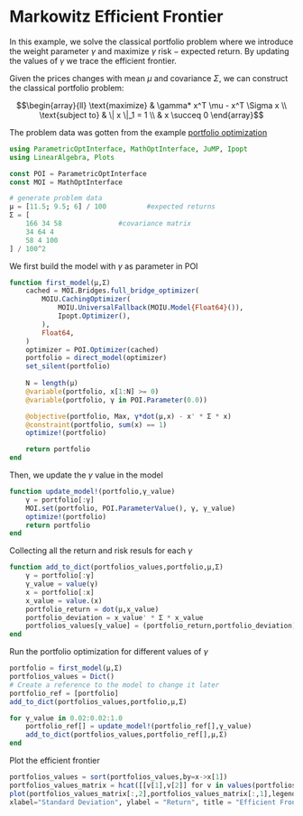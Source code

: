 # Markowitz Efficient Frontier

In this example, we solve the classical portfolio problem where we introduce the
weight parameter $\gamma$ and maximize $\gamma \text{ risk} - \text{expected return}$. By updating the values of $\gamma$ we trace the efficient frontier.

Given the prices changes with mean $\mu$ and covariance $\Sigma$, we can construct the classical portfolio problem:

$$\begin{array}{ll}
     \text{maximize}   & \gamma* x^T \mu - x^T \Sigma x \\
     \text{subject to} & \| x \|_1 = 1 \\
     & x \succeq 0
\end{array}$$

The problem data was gotten from the example [portfolio optimization](https://jump.dev/Convex.jl/dev/examples/portfolio_optimization/portfolio_optimization2/)

```julia
using ParametricOptInterface, MathOptInterface, JuMP, Ipopt
using LinearAlgebra, Plots

const POI = ParametricOptInterface
const MOI = MathOptInterface

# generate problem data
μ = [11.5; 9.5; 6] / 100          #expected returns
Σ = [
    166 34 58              #covariance matrix
    34 64 4
    58 4 100
] / 100^2

```

We first build the model with $\gamma$ as parameter in POI

```julia
function first_model(μ,Σ)
    cached = MOI.Bridges.full_bridge_optimizer(
        MOIU.CachingOptimizer(
            MOIU.UniversalFallback(MOIU.Model{Float64}()),
            Ipopt.Optimizer(),
        ),
        Float64,
    )
    optimizer = POI.Optimizer(cached)
    portfolio = direct_model(optimizer)
    set_silent(portfolio)
    
    N = length(μ)
    @variable(portfolio, x[1:N] >= 0)
    @variable(portfolio, γ in POI.Parameter(0.0))

    @objective(portfolio, Max, γ*dot(μ,x) - x' * Σ * x)
    @constraint(portfolio, sum(x) == 1)
    optimize!(portfolio)

    return portfolio
end
```

Then, we update the $\gamma$ value in the model

```julia
function update_model!(portfolio,γ_value)
    γ = portfolio[:γ]
    MOI.set(portfolio, POI.ParameterValue(), γ, γ_value)
    optimize!(portfolio)
    return portfolio
end
```

Collecting all the return and risk resuls for each $\gamma$

```julia
function add_to_dict(portfolios_values,portfolio,μ,Σ)
    γ = portfolio[:γ]
    γ_value = value(γ)
    x = portfolio[:x]
    x_value = value.(x)
    portfolio_return = dot(μ,x_value)
    portfolio_deviation = x_value' * Σ * x_value
    portfolios_values[γ_value] = (portfolio_return,portfolio_deviation)
end
```

Run the portfolio optimization for different values of $\gamma$

```julia
portfolio = first_model(μ,Σ)
portfolios_values = Dict()
# Create a reference to the model to change it later
portfolio_ref = [portfolio]
add_to_dict(portfolios_values,portfolio,μ,Σ)

for γ_value in 0.02:0.02:1.0
    portfolio_ref[] = update_model!(portfolio_ref[],γ_value)
    add_to_dict(portfolios_values,portfolio_ref[],μ,Σ)
end
```

Plot the efficient frontier

```julia
portfolios_values = sort(portfolios_values,by=x->x[1])
portfolios_values_matrix = hcat([[v[1],v[2]] for v in values(portfolios_values)]...)'
plot(portfolios_values_matrix[:,2],portfolios_values_matrix[:,1],legend=false,
xlabel="Standard Deviation", ylabel = "Return", title = "Efficient Frontier")
```